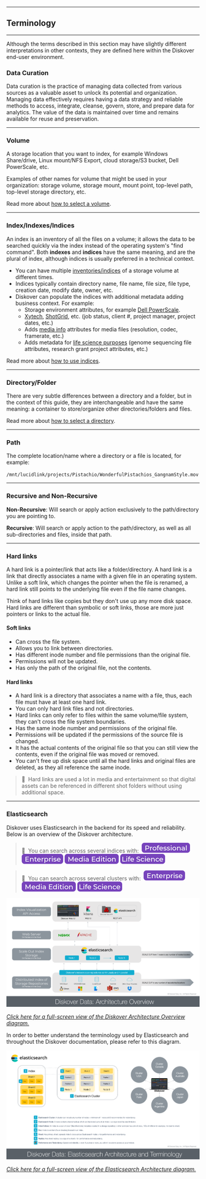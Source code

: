 <p id="terminology"></p>

___
## Terminology
___

Although the terms described in this section may have slightly different interpretations in other contexts, they are defined here within the Diskover end-user environment.

<p id="data_curation"></p>

### Data Curation

Data curation is the practice of managing data collected from various sources as a valuable asset to unlock its potential and organization. Managing data effectively requires having a data strategy and reliable methods to access, integrate, cleanse, govern, store, and prepare data for analytics. The value of the data is maintained over time and remains available for reuse and preservation.

<p id="storage_volume"></p>

___
### Volume

A storage location that you want to index, for example Windows Share/drive, Linux mount/NFS Export, cloud storage/S3 bucket, Dell PowerScale, etc.

Examples of other names for volume that might be used in your organization: storage volume, storage mount, mount point, top-level path, top-level storage directory, etc.

Read more about [how to select a volume](#select_volume).

<p id="index"></p>

___
### Index/Indexes/Indices

An index is an inventory of all the files on a volume; it allows the data to be searched quickly via the index instead of the operating system's "find command". Both  **indexes**  and  **indices**  have the same meaning, and are the plural of index, although indices is usually preferred in a technical context.

- You can have multiple [inventories/indices](#indices) of a storage volume at different times.
- Indices typically contain directory name, file name, file size, file type, creation date, modify date, owner, etc.
- Diskover can populate the indices with additional metadata adding business context. For example:
	- Storage environment attributes, for example [Dell PowerScale](https://diskoverdata.com/products/dataiq-migration/).
  	- [Xytech](https://docs.diskoverdata.com/diskover_user_guide_companion_aja_media_edition/#xytech-plugins), [ShotGrid](https://docs.diskoverdata.com/diskover_user_guide_companion_aja_media_edition/#shotgrid-production-status-plugin), etc. (job status, client #, project manager, project dates, etc.)
	- Adds [media info](https://docs.diskoverdata.com/diskover_user_guide_companion_aja_media_edition/#media-info-attributes) attributes for media files (resolution, codec, framerate, etc.)
 	- Adds metadata for [life science purposes](https://docs.diskoverdata.com/diskover_user_guide_companion_life_science_edition/) (genome sequencing file attributes, research grant project attributes, etc.)

Read more about [how to use indices](#indices).

<p id="directory"></p>

___
### Directory/Folder

There are very subtle differences between a directory and a folder, but in the context of this guide, they are interchangeable and have the same meaning: a container to store/organize other directories/folders and files.

Read more about [how to select a directory](#select_directory).

<p id="path"></p>

___
### Path

The complete location/name where a directory or a file is located, for example:

`/mnt/lucidlink/projects/Pistachio/WonderfulPistachios_GangnamStyle.mov`

<p id="recursive"></p>

___
### Recursive and Non-Recursive

**Non-Recursive**: Will search or apply action exclusively to the path/directory you are pointing to.

**Recursive**: Will search or apply action to the path/directory, as well as all sub-directories and files, inside that path.

<p id="hardlinks"></p>

___
### Hard links

A hard link is a pointer/link that acts like a folder/directory. A hard link is a link that directly associates a name with a given file in an operating system. Unlike a soft link, which changes the pointer when the file is renamed, a hard link still points to the underlying file even if the file name changes.

Think of hard links like copies but they don't use up any more disk space. Hard links are different than symbolic or soft links, those are more just pointers or links to the actual file.

#### Soft links
- Can cross the file system.
- Allows you to link between directories.
- Has different inode number and file permissions than the original file.
- Permissions will not be updated.
- Has only the path of the original file, not the contents.

#### Hard links
- A hard link is a directory that associates a name with a file, thus, each file must have at least one hard link.
- You can only hard link files and not directories.
- Hard links can only refer to files within the same volume/file system, they can't cross the file system boundaries.
- Has the same inode number and permissions of the original file.
- Permissions will be updated if the permissions of the source file is changed.
- It has the actual contents of the original file so that you can still view the contents, even if the original file was moved or removed.
- You can't free up disk space until all the hard links and original files are deleted, as they all reference the same inode.

>🔆 &nbsp;Hard links are used a lot in media and entertainment so that digital assets can be referenced in different shot folders without using additional space.

<p id="elasticsearch_terminology"></p>

___
### Elasticsearch

Diskover uses Elasticsearch in the backend for its speed and reliability. Below is an overview of the Diskover architecture.

> 🔆 &nbsp;You can search across several indices with: &nbsp;![Image: Professional Edition Label](images/button_edition_professional.png)&nbsp;![Image: Enterprise Edition Label](images/button_edition_enterprise.png)&nbsp;![Image: AJA Diskover Media Edition Label](images/button_edition_media.png)&nbsp;![Image: Diskover Life Science Edition Label](images/button_edition_life_science.png)

> 🔆 &nbsp;You can search across several clusters with: &nbsp;![Image: Enterprise Edition Label](images/button_edition_enterprise.png)&nbsp;![Image: AJA Diskover Media Edition Label](images/button_edition_media.png)&nbsp;![Image: Diskover Life Science Edition Label](images/button_edition_life_science.png)

![Image: Diskover Architecture Overview](images/diagram_diskover_architecture_overview.png)

_[Click here for a full-screen view of the Diskover Architecture Overview diagram.](images/diagram_diskover_architecture_overview.png)_

In order to better understand the terminology used by Elasticsearch and throughout the Diskover documentation, please refer to this diagram.

![Image: Diskover Architecture Overview](images/diagram_diskover_elasticsearch_architecture.png)

_[Click here for a full-screen view of the Elasticsearch Architecture diagram.](images/diagram_diskover_elasticsearch_architecture.png)_
